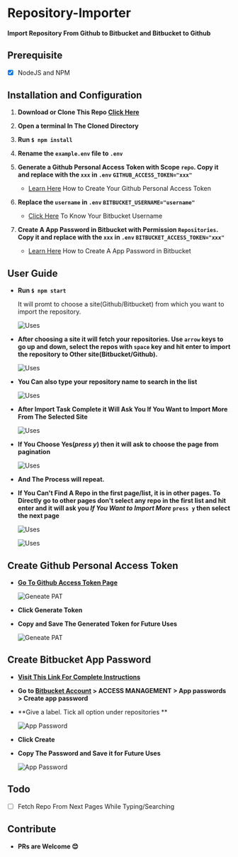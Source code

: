 # Repository-Importer
#### Import Repository From Github to Bitbucket and Bitbucket to Github

## Prerequisite
 * [x] NodeJS and NPM

## Installation and Configuration
  1. **Download or Clone This Repo [Click Here](https://github.com/MaxySpark/Repository-Importer/archive/master.zip)**
  2. **Open a terminal In The Cloned Directory**
  3. **Run `$ npm install`**
  4. **Rename the `example.env` file to `.env`**
  5. **Generate a Github Personal Access Token with Scope `repo`. Copy it and replace with the `xxx` in `.env` `GITHUB_ACCESS_TOKEN="xxx"`**
  
     - [Learn Here](#create-github-personal-access-token) How to Create Your Github Personal Access Token
  6. **Replace the `username` in `.env` `BITBUCKET_USERNAME="username"`**
  
     - [Click Here](https://bitbucket.org/account) To Know Your Bitbucket Username
  7. **Create A App Password in Bitbucket with Permission `Repositories`. Copy it and replace with the `xxx` in `.env` `BITBUCKET_ACCESS_TOKEN="xxx"`**
     
     - [Learn Here](#create-bitbucket-app-password) How to Create A App Password in Bitbucket
     
## User Guide
  - **Run `$ npm start`**
    
    It will promt to choose a site(Github/Bitbucket) from which you want to import the repository.
    
    ![Uses](https://i.imgur.com/uYTcdFf.png "Uses 1")

   - **After choosing a site it will fetch your repositories. Use `arrow` keys to go up and down, select the repos with `space` key and hit enter to import the repository to Other site(Bitbucket/Github).**
   
     ![Uses](https://i.imgur.com/8kTayZH.png "Uses 2")
   
   - **You Can also type your repository name to search in the list**
    
     ![Uses](https://i.imgur.com/wKLzxe3.png "Uses 3")
   
   - **After Import Task Complete it Will Ask You If You Want to Import More From The Selected Site**
      
     ![Uses](https://i.imgur.com/USHuKqr.png "Uses 4")
     
   - **If You Choose Yes(_press y_) then it will ask to choose the page from pagination**
     
      ![Uses](https://i.imgur.com/ycJfviG.png "Uses 5")
      
   - **And The Process will repeat.**
    
   - **If You Can't Find A Repo in the first page/list, it is in other pages. To Directly go to other pages don't select any repo in the first list and hit enter and it will ask you _If You Want to Import More_ `press y` then select the next page**
     
     ![Uses](https://i.imgur.com/RmxphMR.png "Uses 6")
     
     ![Uses](https://i.imgur.com/iRsXBUW.png "Uses 7")
     
     
## Create Github Personal Access Token
  - **[Go To Github Access Token Page](https://github.com/settings/tokens)**
    
    ![Geneate PAT](https://i.imgur.com/qbXCVST.png "Geneate PAT 1")
  - **Click Generate Token**
  - **Copy and Save The Generated Token for Future Uses**
    
    ![Geneate PAT](https://i.imgur.com/aH5RBpi.png "Geneate PAT 2")
    
## Create Bitbucket App Password
   - **[Visit This Link For Complete Instructions](https://confluence.atlassian.com/bitbucket/app-passwords-828781300.html)**
   - **Go to [Bitbucket Account](https://bitbucket.org/account) > ACCESS MANAGEMENT > App passwords > Create app password**
   - **Give a label. Tick all option under repositories **
   
     ![App Password](https://i.imgur.com/vYcvgKv.png "App Password 1")
   - **Click Create**
   - **Copy The Password and Save it for Future Uses**
   
     ![App Password](https://i.imgur.com/1UyPJvi.png "App Password 2")
     
  
## Todo
   * [ ] Fetch Repo From Next Pages While Typing/Searching

## Contribute
  - **PRs are Welcome :blush:**
